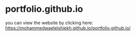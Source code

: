 # portfolio.github.io
you can view the website by clicking here: https://mohammedwaelelshiekh.github.io/portfolio.github.io/
